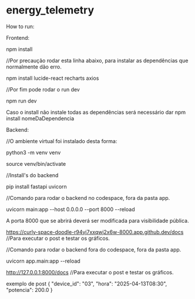 # energy_telemetry

How to run:


Frontend:

npm install

//Por precaução rodar esta linha abaixo, para instalar as dependências que normalmente dão erro.

npm install lucide-react recharts axios

//Por fim pode rodar o run dev

npm run dev

Caso o install não instale todas as dependências será necessário dar npm install nomeDaDependencia




Backend:

//O ambiente virtual foi instalado desta forma:

python3 -m venv venv

source venv/bin/activate


//Install's do backend

pip install fastapi uvicorn 


//Comando para rodar o backend no codespace, fora da pasta app.

uvicorn main:app --host 0.0.0.0 --port 8000 --reload

A porta 8000 que se abrirá deverá ser modificada para visibilidade pública.

https://curly-space-doodle-r94vj7xxqwj2x6w-8000.app.github.dev/docs //Para executar o post e testar os gráficos.




//Comando para rodar o backend fora do codespace, fora da pasta app.

uvicorn app.main:app --reload

http://127.0.0.1:8000/docs //Para executar o post e testar os gráficos.



exemplo de post
{
  "device_id": "03",
  "hora": "2025-04-13T08:30",
  "potencia": 200.0
}